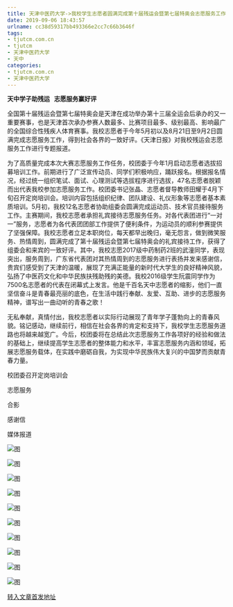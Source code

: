 ```yaml
---
title: 天津中医药大学->我校学生志愿者圆满完成第十届残运会暨第七届特奥会志愿服务工作 | tjutcm.com.cn
date: 2019-09-06 18:43:57
urlname: cc38d59317bb493366e2cc7c66b3646f
tags: 
- tjutcm.com.cn
- tjutcm
- 天津中医药大学
- 天中
categories:
- tjutcm.com.cn
- 天津中医药大学
---
```



**天中学子助残运   志愿服务赢好评**

全国第十届残运会暨第七届特奥会是天津在成功举办第十三届全运会后承办的又一重要赛事，也是天津首次承办参赛人数最多、比赛项目最多、级别最高、影响最广的全国综合性残疾人体育赛事。我校志愿者于今年5月初以及8月21日至9月2日圆满完成志愿服务工作，得到社会各界的一致好评。《天津日报》对我校残运会志愿服务工作进行专题报道。

为了高质量完成本次大赛志愿服务工作任务，校团委于今年1月启动志愿者选拔招募培训工作。前期进行了广泛宣传动员、同学们积极响应，踊跃报名。根据报名情况，经过统一组织笔试、面试、心理测试等选拔程序进行选拔，47名志愿者脱颖而出代表我校参加志愿服务工作。校团委书记张晶、志愿者督导教师田耀于4月下旬召开定岗培训会。培训内容包括组织纪律、团队建设、礼仪形象等志愿者基本素质培训。5月初，我校12名志愿者协助组委会圆满完成运动员、技术官员接待服务工作。主赛期间，我校志愿者承担礼宾接待志愿服务任务。对各代表团进行“一对一”服务，志愿者为各代表团团部工作提供了便利条件，为运动员的顺利参赛提供了坚强保障。我校志愿者立足本职岗位，每天都早出晚归，毫无怨言，做到微笑服务、热情周到，圆满完成了第十届残运会暨第七届特奥会的礼宾接待工作，获得了组委会和来宾的一致好评。其中，我校志愿2017级中药制药2班的武潼同学，表现突出，服务周到，广东省代表团对其热情周到的志愿服务进行表扬并发来感谢信，贵宾们感受到了天津的温暖，展现了充满正能量的新时代大学生的良好精神风貌，弘扬了中医药文化和中华民族扶残助残的美德。我校2016级学生阮震同学作为7500名志愿者的代表在闭幕式上发言。他是千百名天中志愿者的缩影，他们一直坚信奋斗是青春最亮丽的底色，在生活中践行奉献、友爱、互助、进步的志愿服务精神，谱写出一曲动听的青春之歌！

无私奉献，真情付出，我校志愿者以实际行动展现了青年学子蓬勃向上的青春风貌。铭记感动，继续前行，相信在社会各界的肯定和支持下，我校学生志愿服务道路也将越来越宽广。今后，校团委将在总结此次志愿服务工作各项好的经验和做法的基础上，继续提高学生志愿者的整体能力和水平，丰富志愿服务内涵和领域，拓展志愿服务载体，在实践中磨砺自我，为实现中华民族伟大复兴的中国梦而贡献青春力量。 

校团委召开定岗培训会 

志愿服务

合影

感谢信

媒体报道



![图](http://news13.tjutcm.edu.cn/__local/A/E6/0E/6447258004C0BFCDDF2FDABF58A_0413AD2B_1F778.png)

![图](http://news13.tjutcm.edu.cn/__local/D/1E/BD/136526B8ED084FE653EDB7B90C7_E6EAB81C_2D535.jpg)

![图](http://news13.tjutcm.edu.cn/__local/E/75/92/AFEC42ADA04F040DB32B0C71B62_2BAD29B0_1D172.jpg)

![图](http://news13.tjutcm.edu.cn/__local/6/F0/3E/23207B4CCCF440576EF10C1BE07_A4E96A07_1AA4F.jpg)

![图](http://news13.tjutcm.edu.cn/__local/B/5A/4A/959141D3D0E651972C5ED2ECA0B_4C9C5262_19968.jpg)

![图](http://news13.tjutcm.edu.cn/__local/9/54/E0/FB008A2A20B0422D618ABD54230_0546BCE0_5B6B5.png)

![图](http://news13.tjutcm.edu.cn/__local/F/4B/59/E13C084A75DAA207B63CD922B52_EA308381_183FB.jpg)

![图](http://news13.tjutcm.edu.cn/__local/A/02/72/B09E4674671993E765F014C84F5_2F04BFA9_3A151.jpg)

![图](http://news13.tjutcm.edu.cn/__local/8/6F/B1/FC1E8FF52AEA9E62143B555AB7F_EFCDC3C7_C456.jpg)

![图](http://news13.tjutcm.edu.cn/__local/9/73/B9/26800AF9B43582421FC0107402E_C6B154F1_CF4A.jpg)

[转入文章首发地址](http://news13.tjutcm.edu.cn/info/1526/13535.htm)